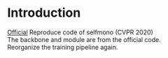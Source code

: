 # Introduction
[Official](https://github.com/visinf/self-mono-sf)
Reproduce code of selfmono (CVPR 2020)  
The backbone and module are from the official code.  
Reorganize the training pipeline again.  
